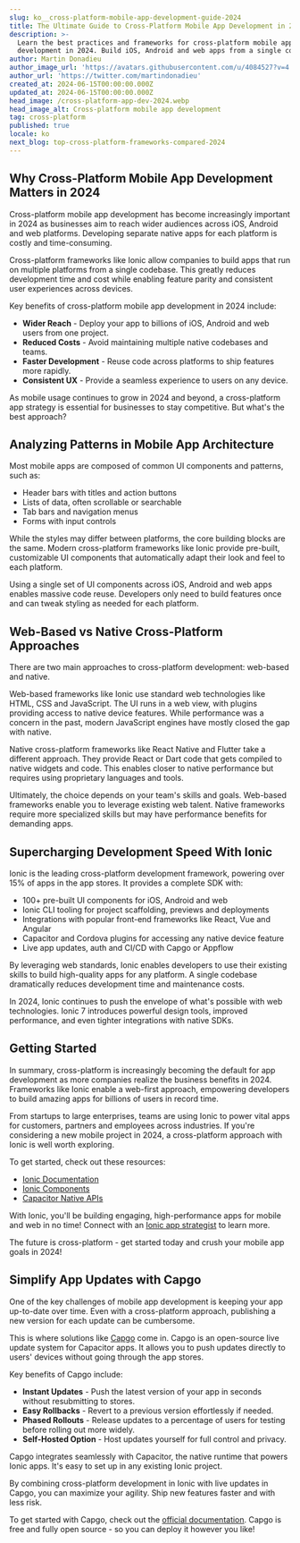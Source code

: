 ```yaml
---
slug: ko__cross-platform-mobile-app-development-guide-2024
title: The Ultimate Guide to Cross-Platform Mobile App Development in 2024
description: >-
  Learn the best practices and frameworks for cross-platform mobile app
  development in 2024. Build iOS, Android and web apps from a single codebase.
author: Martin Donadieu
author_image_url: 'https://avatars.githubusercontent.com/u/4084527?v=4'
author_url: 'https://twitter.com/martindonadieu'
created_at: 2024-06-15T00:00:00.000Z
updated_at: 2024-06-15T00:00:00.000Z
head_image: /cross-platform-app-dev-2024.webp
head_image_alt: Cross-platform mobile app development
tag: cross-platform
published: true
locale: ko
next_blog: top-cross-platform-frameworks-compared-2024
---
```


## Why Cross-Platform Mobile App Development Matters in 2024

Cross-platform mobile app development has become increasingly important in 2024 as businesses aim to reach wider audiences across iOS, Android and web platforms. Developing separate native apps for each platform is costly and time-consuming. 

Cross-platform frameworks like Ionic allow companies to build apps that run on multiple platforms from a single codebase. This greatly reduces development time and cost while enabling feature parity and consistent user experiences across devices.

Key benefits of cross-platform mobile app development in 2024 include:

- **Wider Reach** - Deploy your app to billions of iOS, Android and web users from one project. 
- **Reduced Costs** - Avoid maintaining multiple native codebases and teams.
- **Faster Development** - Reuse code across platforms to ship features more rapidly.
- **Consistent UX** - Provide a seamless experience to users on any device.

As mobile usage continues to grow in 2024 and beyond, a cross-platform app strategy is essential for businesses to stay competitive. But what's the best approach?

## Analyzing Patterns in Mobile App Architecture

Most mobile apps are composed of common UI components and patterns, such as:

- Header bars with titles and action buttons
- Lists of data, often scrollable or searchable 
- Tab bars and navigation menus
- Forms with input controls 

While the styles may differ between platforms, the core building blocks are the same. Modern cross-platform frameworks like Ionic provide pre-built, customizable UI components that automatically adapt their look and feel to each platform.

Using a single set of UI components across iOS, Android and web apps enables massive code reuse. Developers only need to build features once and can tweak styling as needed for each platform.

## Web-Based vs Native Cross-Platform Approaches

There are two main approaches to cross-platform development: web-based and native.

Web-based frameworks like Ionic use standard web technologies like HTML, CSS and JavaScript. The UI runs in a web view, with plugins providing access to native device features. While performance was a concern in the past, modern JavaScript engines have mostly closed the gap with native. 

Native cross-platform frameworks like React Native and Flutter take a different approach. They provide React or Dart code that gets compiled to native widgets and code. This enables closer to native performance but requires using proprietary languages and tools.

Ultimately, the choice depends on your team's skills and goals. Web-based frameworks enable you to leverage existing web talent. Native frameworks require more specialized skills but may have performance benefits for demanding apps. 

## Supercharging Development Speed With Ionic

Ionic is the leading cross-platform development framework, powering over 15% of apps in the app stores. It provides a complete SDK with:

- 100+ pre-built UI components for iOS, Android and web
- Ionic CLI tooling for project scaffolding, previews and deployments
- Integrations with popular front-end frameworks like React, Vue and Angular
- Capacitor and Cordova plugins for accessing any native device feature
- Live app updates, auth and CI/CD with Capgo or Appflow

By leveraging web standards, Ionic enables developers to use their existing skills to build high-quality apps for any platform. A single codebase dramatically reduces development time and maintenance costs.

In 2024, Ionic continues to push the envelope of what's possible with web technologies. Ionic 7 introduces powerful design tools, improved performance, and even tighter integrations with native SDKs.

## Getting Started

In summary, cross-platform is increasingly becoming the default for app development as more companies realize the business benefits in 2024. Frameworks like Ionic enable a web-first approach, empowering developers to build amazing apps for billions of users in record time.

From startups to large enterprises, teams are using Ionic to power vital apps for customers, partners and employees across industries. If you're considering a new mobile project in 2024, a cross-platform approach with Ionic is well worth exploring.

To get started, check out these resources:

- [Ionic Documentation](https://ionicframework.com/docs)
- [Ionic Components](https://ionicframework.com/docs/components)
- [Capacitor Native APIs](https://capacitor.ionicframework.com/)

With Ionic, you'll be building engaging, high-performance apps for mobile and web in no time! Connect with an [Ionic app strategist](https://ionic.io/enterprise/strategy-session) to learn more. 

The future is cross-platform - get started today and crush your mobile app goals in 2024!

## Simplify App Updates with Capgo

One of the key challenges of mobile app development is keeping your app up-to-date over time. Even with a cross-platform approach, publishing a new version for each update can be cumbersome.

This is where solutions like [Capgo](https://capgo.app/) come in. Capgo is an open-source live update system for Capacitor apps. It allows you to push updates directly to users' devices without going through the app stores.

Key benefits of Capgo include:

- **Instant Updates** - Push the latest version of your app in seconds without resubmitting to stores.
- **Easy Rollbacks** - Revert to a previous version effortlessly if needed. 
- **Phased Rollouts** - Release updates to a percentage of users for testing before rolling out more widely.
- **Self-Hosted Option** - Host updates yourself for full control and privacy.

Capgo integrates seamlessly with Capacitor, the native runtime that powers Ionic apps. It's easy to set up in any existing Ionic project.

By combining cross-platform development in Ionic with live updates in Capgo, you can maximize your agility. Ship new features faster and with less risk.

To get started with Capgo, check out the [official documentation](https://docs.capgo.app/). Capgo is free and fully open source - so you can deploy it however you like!
